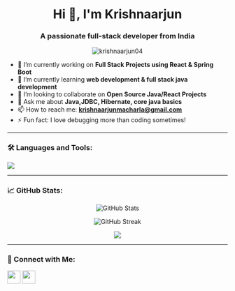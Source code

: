 <h1 align="center">Hi 👋, I'm Krishnaarjun</h1>
<h3 align="center">A passionate full-stack developer from India</h3>

<p align="center">
  <img src="https://komarev.com/ghpvc/?username=krishnaarjun04&label=Profile%20views&color=0e75b6&style=flat" alt="krishnaarjun04" />
</p>

- 🔭 I’m currently working on **Full Stack Projects using React & Spring Boot**
- 🌱 I’m currently learning **web development & full stack java development**
- 👯 I’m looking to collaborate on **Open Source Java/React Projects**
- 💬 Ask me about **Java,JDBC, Hibernate, core java basics**
- 📫 How to reach me: **krishnaarjunmacharla@gmail.com**
- ⚡ Fun fact: I love debugging more than coding sometimes!

---

### 🛠️ Languages and Tools:
<p>
  <img src="https://skillicons.dev/icons?i=java,spring,react,js,html,css,mysql,git,github,vscode" />
</p>

---

### 📈 GitHub Stats:
<p align="center">
  <img src="https://github-readme-stats.vercel.app/api?username=krishnaarjun04&show_icons=true&theme=radical" alt="GitHub Stats" />
</p>

<p align="center">
  <img src="https://github-readme-streak-stats.herokuapp.com/?user=krishnaarjun04&theme=radical" alt="GitHub Streak" />
</p>

<p align="center">
  <img src="https://github-readme-stats.vercel.app/api/top-langs/?username=krishnaarjun04&layout=compact&theme=radical" />
</p>

---

### 🔗 Connect with Me:
<p>
  <a href="https://linkedin.com/in/https://www.linkedin.com/in/krishnaarjun04" target="blank"><img align="center" src="https://skillicons.dev/icons?i=linkedin" height="30" /></a>
  <a href="mailto: krishnaarjunmacharla@gmail.com"><img align="center" src="https://skillicons.dev/icons?i=gmail" height="30" /></a>
</p>

